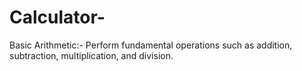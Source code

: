 # Calculator-
Basic Arithmetic:- Perform fundamental operations such as addition, subtraction, multiplication, and division. 
